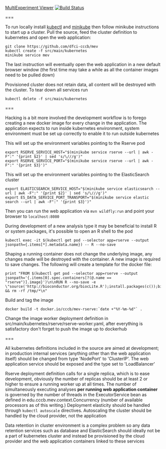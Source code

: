 [MultiExperiment Viewer](http://mev.tm4.org) [![Build Status](https://travis-ci.org/dfci-cccb/mev.svg?branch=master)](https://travis-ci.org/dfci-cccb/mev)
<!-- The following thoughts should really be saved as wiki pages -->
===

To run locally install [kubectl](https://kubernetes.io/docs/user-guide/prereqs/) and [minikube](https://kubernetes.io/docs/getting-started-guides/minikube/#installation) then follow minikube instructions to start up a cluster. Pull the source, feed the cluster definition to kubernetes and open the web application:
```
git clone https://github.com/dfci-cccb/mev
kubectl create -f src/main/kubernetes
minikube service mev
```
The last instruction will eventually open the web application in a new default browser window (the first time may take a while as all the container images need to be pulled down)

Provisioned cluster does not retain data, all content will be destroyed with the cluster. To tear down all services run
```
kubectl delete -f src/main/kubernetes
```

===

Hacking is a bit more involved the development workflow is to forego creating a new docker image for every change in the application. The application expects to run inside kubernetes environment, system environment must be set up correctly to enable it to run outside kubernetes

This will set up the environment variables pointing to the Rserve pod
```
export RSERVE_SERVICE_HOST="$(minikube service rserve --url | awk -F":" '{print $2}' | sed 's/\///g')"
export RSERVE_SERVICE_PORT="$(minikube service rserve --url | awk -F":" '{print $3}')"
```

This will set up the environment variables pointing to the ElasticSearch cluster
```
export ELASTICSEARCH_SERVICE_HOST="$(minikube service elasticsearch --url | awk -F":" '{print $2}' | sed 's/\///g')"
export ES_DATA_SERVICE_PORT_TRANSPORT="$(minikube service elastic search --url | awk -F":" '{print $3}')"
```

Then you can run the web application via ```mvn wildfly:run``` and point your browser to ```localhost:8080```

During development of a new analysis type it may be beneficial to install R or system packages, it's possible to open an R shell to the pod
```
kubectl exec -it $(kubectl get pod --selector app=rserve --output jsonpath={.items[*].metadata.name}) -- R --no-save
```

Shaping a running container does not change the underlying image, any changes made will be destroyed with the container.  A new image is required to save changes. The following will create a template for the docker file:

```
print "FROM $(kubectl get pod --selector app=rserve --output jsonpath='{.items[0].spec.containers[?(@.name == "rserve")].image}')\n\nRUN R --no-save -e \"source('http://bioconductor.org/biocLite.R');install.packages(c());biocLite(c())\" && rm -rf /tmp/*\n"
```
Build and tag the image
```
docker build -t docker.io/cccb/mev-rserve:`date +"%Y-%m-%d"` .
```

Change the image worker deployment definition in src/main/kubernetes/rserve/rserve-worker.yaml, after everything is satisfactory don't forget to push the image up to dockerhub

===

All kubernetes definitions included in the source are aimed at development; in production internal services (anything other than the web application itself) should be changed from type 'NodePort' to 'ClusterIP'. The web application service should be exposed and the type set to 'LoadBalancer'

Rserve deployment definition calls for a single replica, which is to ease development, obviously the number of replicas should be at least 2 or higher to ensure a running worker up at all times. The number of simultaneously executing analyses **per running web application container** is governed by the number of threads in the ExecutorService bean as defined in edu.cccb.mev.context.Concurrency (number of available processors as of this writing.) Deployment elasticity should be handled through ```kubectl autoscale``` directives. Autoscaling the cluster should be handled by the cloud provider, not the application

Data retention in cluster environment is a complex problem so any data retention services such as database and ElasticSearch should ideally not be a part of kubernetes cluster and instead be provisioned by the cloud provider and the web application containers linked to these services
